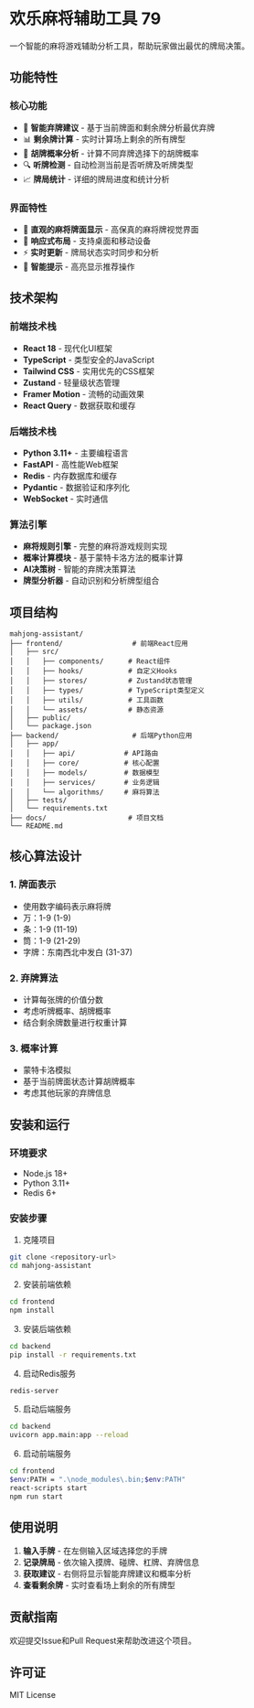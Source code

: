 # 欢乐麻将辅助工具 79

一个智能的麻将游戏辅助分析工具，帮助玩家做出最优的牌局决策。

## 功能特性

### 核心功能
- 🎯 **智能弃牌建议** - 基于当前牌面和剩余牌分析最优弃牌
- 📊 **剩余牌计算** - 实时计算场上剩余的所有牌型
- 🎲 **胡牌概率分析** - 计算不同弃牌选择下的胡牌概率
- 🔍 **听牌检测** - 自动检测当前是否听牌及听牌类型
- 📈 **牌局统计** - 详细的牌局进度和统计分析

### 界面特性
- 🎨 **直观的麻将牌面显示** - 高保真的麻将牌视觉界面
- 📱 **响应式布局** - 支持桌面和移动设备
- ⚡ **实时更新** - 牌局状态实时同步和分析
- 🎯 **智能提示** - 高亮显示推荐操作

## 技术架构

### 前端技术栈
- **React 18** - 现代化UI框架
- **TypeScript** - 类型安全的JavaScript
- **Tailwind CSS** - 实用优先的CSS框架
- **Zustand** - 轻量级状态管理
- **Framer Motion** - 流畅的动画效果
- **React Query** - 数据获取和缓存

### 后端技术栈
- **Python 3.11+** - 主要编程语言
- **FastAPI** - 高性能Web框架
- **Redis** - 内存数据库和缓存
- **Pydantic** - 数据验证和序列化
- **WebSocket** - 实时通信

### 算法引擎
- **麻将规则引擎** - 完整的麻将游戏规则实现
- **概率计算模块** - 基于蒙特卡洛方法的概率计算
- **AI决策树** - 智能的弃牌决策算法
- **牌型分析器** - 自动识别和分析牌型组合

## 项目结构

```
mahjong-assistant/
├── frontend/                 # 前端React应用
│   ├── src/
│   │   ├── components/      # React组件
│   │   ├── hooks/           # 自定义Hooks
│   │   ├── stores/          # Zustand状态管理
│   │   ├── types/           # TypeScript类型定义
│   │   ├── utils/           # 工具函数
│   │   └── assets/          # 静态资源
│   ├── public/
│   └── package.json
├── backend/                  # 后端Python应用
│   ├── app/
│   │   ├── api/            # API路由
│   │   ├── core/           # 核心配置
│   │   ├── models/         # 数据模型
│   │   ├── services/       # 业务逻辑
│   │   └── algorithms/     # 麻将算法
│   ├── tests/
│   └── requirements.txt
├── docs/                    # 项目文档
└── README.md
```

## 核心算法设计

### 1. 牌面表示
- 使用数字编码表示麻将牌
- 万：1-9 (1-9)
- 条：1-9 (11-19)  
- 筒：1-9 (21-29)
- 字牌：东南西北中发白 (31-37)

### 2. 弃牌算法
- 计算每张牌的价值分数
- 考虑听牌概率、胡牌概率
- 结合剩余牌数量进行权重计算

### 3. 概率计算
- 蒙特卡洛模拟
- 基于当前牌面状态计算胡牌概率
- 考虑其他玩家的弃牌信息

## 安装和运行

### 环境要求
- Node.js 18+
- Python 3.11+
- Redis 6+

### 安装步骤

1. 克隆项目
```bash
git clone <repository-url>
cd mahjong-assistant
```

2. 安装前端依赖
```bash
cd frontend
npm install
```

3. 安装后端依赖
```bash
cd backend
pip install -r requirements.txt
```

4. 启动Redis服务
```bash
redis-server
```

5. 启动后端服务
```bash
cd backend
uvicorn app.main:app --reload
```

6. 启动前端服务
```bash
cd frontend
$env:PATH = ".\node_modules\.bin;$env:PATH"
react-scripts start
npm run start
```

## 使用说明

1. **输入手牌** - 在左侧输入区域选择您的手牌
2. **记录牌局** - 依次输入摸牌、碰牌、杠牌、弃牌信息
3. **获取建议** - 右侧将显示智能弃牌建议和概率分析
4. **查看剩余牌** - 实时查看场上剩余的所有牌型

## 贡献指南

欢迎提交Issue和Pull Request来帮助改进这个项目。

## 许可证

MIT License 
